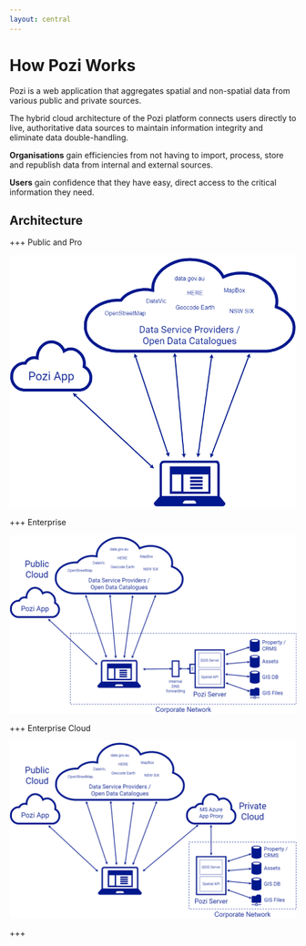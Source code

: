 ```yaml
---
layout: central
---
```


# How Pozi Works

Pozi is a web application that aggregates spatial and non-spatial data from various public and private sources.

The hybrid cloud architecture of the Pozi platform connects users directly to live, authoritative data sources to maintain information integrity and eliminate data double-handling.

**Organisations** gain efficiencies from not having to import, process, store and republish data from internal and external sources.

**Users** gain confidence that they have easy, direct access to the critical information they need.

## Architecture

+++ Public and Pro

![](/static/draw.io/network-diagram-public-pro.png)

+++ Enterprise

![](/static/draw.io/network-diagram-enterprise.png)

+++ Enterprise Cloud

![](/static/draw.io/network-diagram-enterprise-cloud.png)

+++
